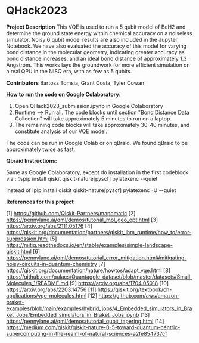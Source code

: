 # QHack2023

**Project Description**
This VQE is used to run a 5 qubit model of BeH2 and determine the ground state energy within chemical accuracy on a noiseless simulator. Noisy 6 qubit model results are also included in the Jupyter Notebook. We have also evaluated the accuracy of this model for varying bond distance in the molecular geometry, indicating greater accuracy as bond distance increases, and an ideal bond distance of approximately 1.3 Angstrom. This works lays the groundwork for more efficient simulation on a real QPU in the NISQ era, with as few as 5 qubits. 


**Contributors**
Bartosz Tomsia, Grant Costa, Tyler Cowan


**How to run the code on Google Colaboratory:**

1. Open QHack2023_submission.ipynb in Google Colaboratory 
2. Runtime --> Run all. The code blocks until section "Bond Distance Data Collection" will take approximately 5 minutes to run on a laptop.
3. The remaining code blocks will take approximately 30-40 minutes, and constitute analysis of our VQE model. 

The code can be run in Google Colab or on qBraid. We found qBraid to be approximately twice as fast. 

**Qbraid Instructions:**

Same as Google Colaboratory, except do installation in the first codeblock via :
 %pip install qiskit qiskit-nature[pyscf] pylatexenc --quiet

instead of 
!pip install qiskit qiskit-nature[pyscf] pylatexenc -U --quiet



**References for this project**


[1] https://github.com/Qiskit-Partners/mapomatic
[2] https://pennylane.ai/qml/demos/tutorial_mol_geo_opt.html
[3] https://arxiv.org/abs/2111.05176
[4] https://qiskit.org/documentation/partners/qiskit_ibm_runtime/how_to/error-suppression.html 
[5] https://mitiq.readthedocs.io/en/stable/examples/simple-landscape-qiskit.html
[6] https://pennylane.ai/qml/demos/tutorial_error_mitigation.html#mitigating-noisy-circuits-in-quantum-chemistry
[7] https://qiskit.org/documentation/nature/howtos/adapt_vqe.html
[8] https://github.com/qulacs/Quantaggle_dataset/blob/master/datasets/Small_Molecules_1/README.md
[9] https://arxiv.org/abs/1704.05018
[10] https://arxiv.org/abs/2203.14756
[11] https://qiskit.org/textbook/ch-applications/vqe-molecules.html
[12] https://github.com/aws/amazon-braket-examples/blob/main/examples/hybrid_jobs/4_Embedded_simulators_in_Braket_Jobs/Embedded_simulators_in_Braket_Jobs.ipynb
[13] https://pennylane.ai/qml/demos/tutorial_qubit_tapering.html
[14] https://medium.com/qiskit/qiskit-nature-0-5-toward-quantum-centric-supercomputing-in-the-realm-of-natural-sciences-a2fe854737cf

